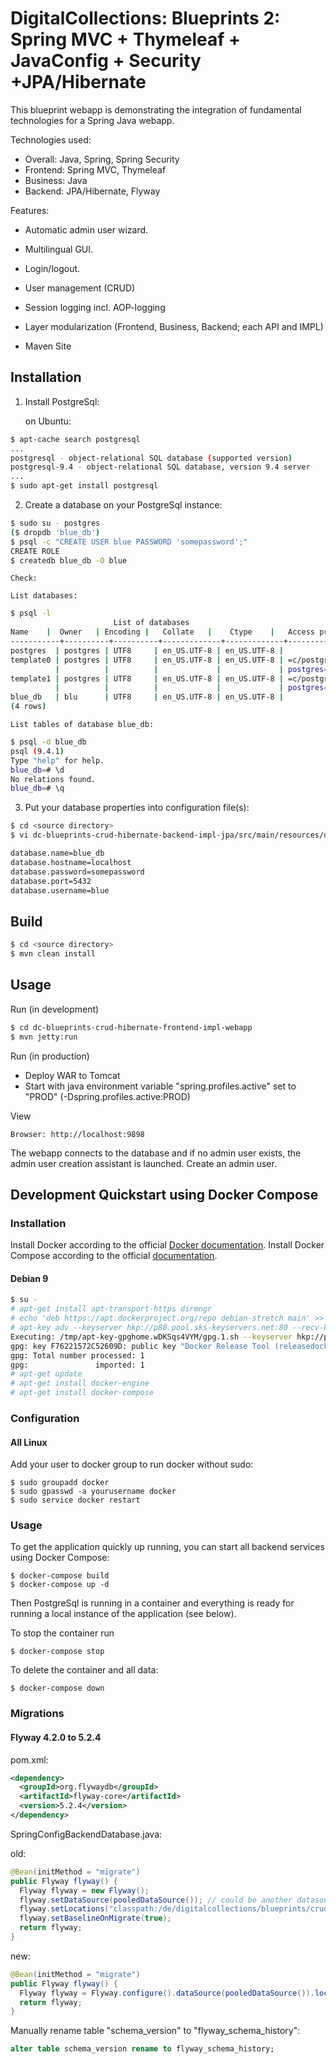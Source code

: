 # DigitalCollections: Blueprints 2: Spring MVC + Thymeleaf + JavaConfig + Security +JPA/Hibernate

This blueprint webapp is demonstrating the integration of fundamental technologies for a Spring Java webapp.

Technologies used:

* Overall: Java, Spring, Spring Security
* Frontend: Spring MVC, Thymeleaf
* Business: Java
* Backend: JPA/Hibernate, Flyway

Features:

* Automatic admin user wizard.
* Multilingual GUI.
* Login/logout.
* User management (CRUD)
* Session logging incl. AOP-logging
* Layer modularization (Frontend, Business, Backend; each API and IMPL)

* Maven Site

## Installation

1.  Install PostgreSql:

    on Ubuntu:

```sh
$ apt-cache search postgresql
...
postgresql - object-relational SQL database (supported version)
postgresql-9.4 - object-relational SQL database, version 9.4 server
...
$ sudo apt-get install postgresql
```

2.  Create a database on your PostgreSql instance:

```sh
$ sudo su - postgres
($ dropdb 'blue_db')
$ psql -c "CREATE USER blue PASSWORD 'somepassword';"
CREATE ROLE
$ createdb blue_db -O blue
```

    Check:

    List databases:

```sh
$ psql -l
                       List of databases
Name    |  Owner   | Encoding |   Collate   |    Ctype    |   Access privileges   
-----------+----------+----------+-------------+-------------+-----------------------
postgres  | postgres | UTF8     | en_US.UTF-8 | en_US.UTF-8 | 
template0 | postgres | UTF8     | en_US.UTF-8 | en_US.UTF-8 | =c/postgres          +
          |          |          |             |             | postgres=CTc/postgres
template1 | postgres | UTF8     | en_US.UTF-8 | en_US.UTF-8 | =c/postgres          +
          |          |          |             |             | postgres=CTc/postgres
blue_db   | blu      | UTF8     | en_US.UTF-8 | en_US.UTF-8 | 
(4 rows)
```

    List tables of database blue_db:

```sh
$ psql -d blue_db
psql (9.4.1)
Type "help" for help.
blue_db=# \d
No relations found.
blue_db=# \q
```

3. Put your database properties into configuration file(s):

```sh
$ cd <source directory>
$ vi dc-blueprints-crud-hibernate-backend-impl-jpa/src/main/resources/de/digitalcollections/blueprints/crud/config/SpringConfigBackend-<profile>.properties

database.name=blue_db
database.hostname=localhost
database.password=somepassword
database.port=5432
database.username=blue
```

## Build

```sh
$ cd <source directory>
$ mvn clean install
```

## Usage

Run (in development)

```sh
$ cd dc-blueprints-crud-hibernate-frontend-impl-webapp
$ mvn jetty:run
```

Run (in production)

* Deploy WAR to Tomcat
* Start with java environment variable "spring.profiles.active" set to "PROD" (-Dspring.profiles.active:PROD)

View

    Browser: http://localhost:9898

The webapp connects to the database and if no admin user exists, the admin user creation assistant is launched.
Create an admin user.

## Development Quickstart using Docker Compose

### Installation

Install Docker according to the official [Docker documentation](https://docs.docker.com/install/).
Install Docker Compose according to the official [documentation](https://docs.docker.com/compose/install/).

#### Debian 9

```sh
$ su -
# apt-get install apt-transport-https dirmngr
# echo 'deb https://apt.dockerproject.org/repo debian-stretch main' >> /etc/apt/sources.list
# apt-key adv --keyserver hkp://p80.pool.sks-keyservers.net:80 --recv-keys F76221572C52609D
Executing: /tmp/apt-key-gpghome.wDKSqs4VYM/gpg.1.sh --keyserver hkp://p80.pool.sks-keyservers.net:80 --recv-keys F76221572C52609D
gpg: key F76221572C52609D: public key "Docker Release Tool (releasedocker) <docker@docker.com>" imported
gpg: Total number processed: 1
gpg:               imported: 1
# apt-get update
# apt-get install docker-engine
# apt-get install docker-compose
```

### Configuration

#### All Linux

Add your user to docker group to run docker without sudo:

```shell
$ sudo groupadd docker
$ sudo gpasswd -a yourusername docker
$ sudo service docker restart
```

### Usage

To get the application quickly up running, you can start all backend services using Docker Compose:

```shell
$ docker-compose build
$ docker-compose up -d
```

Then PostgreSql is running in a container and everything is ready for running a local instance of the application (see below).

To stop the container run

```shell
$ docker-compose stop
```

To delete the container and all data:

```shell
$ docker-compose down
```

### Migrations

#### Flyway 4.2.0 to 5.2.4

pom.xml:

```xml
<dependency>
  <groupId>org.flywaydb</groupId>
  <artifactId>flyway-core</artifactId>
  <version>5.2.4</version>
</dependency>
```

SpringConfigBackendDatabase.java:

old:
```java
@Bean(initMethod = "migrate")
public Flyway flyway() {
  Flyway flyway = new Flyway();
  flyway.setDataSource(pooledDataSource()); // could be another datasource with different user/pwd...
  flyway.setLocations("classpath:/de/digitalcollections/blueprints/crud/backend/impl/database/migration");
  flyway.setBaselineOnMigrate(true);
  return flyway;
}
```

new:
```java
@Bean(initMethod = "migrate")
public Flyway flyway() {
  Flyway flyway = Flyway.configure().dataSource(pooledDataSource()).locations("classpath:/de/digitalcollections/blueprints/crud/backend/impl/database/migration").baselineOnMigrate(true).load();
  return flyway;
}
```

Manually rename table "schema_version" to "flyway_schema_history":

```sql
alter table schema_version rename to flyway_schema_history;
```